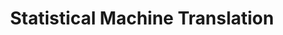 ---
title: "Statistical Machine Translation"

categories: ['']

tags: ['Statistical', 'Machine', 'Translation']

arwords: 'الترجمة الآلية الإحصائية'

arexps: []

enwords: ['Statistical Machine Translation']

enexps: []

arlexicons: 'ت'

enlexicons: 'S'

authors: ['Ruqayya Roshdy']

translators: ['']

citations: 'مقدمة في حوسبة اللغة العربية'

sources: 'مركز الملك عبدالله بن عبدالعزيز الدولي لخدمة اللغة العربية'

slug: ""
---
